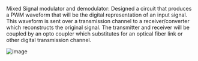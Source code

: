 Mixed Signal modulator and demodulator: Designed a circuit that produces a PWM waveform that will be the digital representation of an input signal. This waveform is sent over a transmission channel to a receiver/converter which reconstructs the original signal. The transmitter and receiver will be coupled by an opto coupler which substitutes for an optical fiber link or other digital transmission channel.

![image](https://user-images.githubusercontent.com/100106103/177434418-c042b144-1099-4dd6-8119-ef6bff909a33.png)
